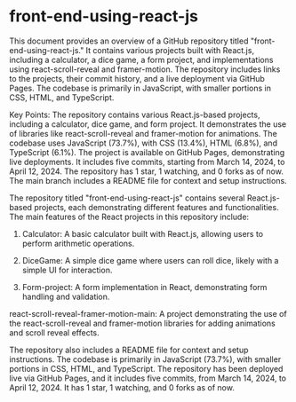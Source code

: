 # front-end-using-react-js
This document provides an overview of a GitHub repository titled "front-end-using-react-js." It contains various projects built with React.js, including a calculator, a dice game, a form project, and implementations using react-scroll-reveal and framer-motion. The repository includes links to the projects, their commit history, and a live deployment via GitHub Pages. The codebase is primarily in JavaScript, with smaller portions in CSS, HTML, and TypeScript.

Key Points:
The repository contains various React.js-based projects, including a calculator, dice game, and form project.
It demonstrates the use of libraries like react-scroll-reveal and framer-motion for animations.
The codebase uses JavaScript (73.7%), with CSS (13.4%), HTML (6.8%), and TypeScript (6.1%).
The project is available on GitHub Pages, demonstrating live deployments.
It includes five commits, starting from March 14, 2024, to April 12, 2024.
The repository has 1 star, 1 watching, and 0 forks as of now.
The main branch includes a README file for context and setup instructions.

The repository titled "front-end-using-react-js" contains several React.js-based projects, each demonstrating different features and functionalities. The main features of the React projects in this repository include:

1) Calculator: A basic calculator built with React.js, allowing users to perform arithmetic operations.

2) DiceGame: A simple dice game where users can roll dice, likely with a simple UI for interaction.

3) Form-project: A form implementation in React, demonstrating form handling and validation.

react-scroll-reveal-framer-motion-main: A project demonstrating the use of the react-scroll-reveal and framer-motion libraries for adding animations and scroll reveal effects.

The repository also includes a README file for context and setup instructions. The codebase is primarily in JavaScript (73.7%), with smaller portions in CSS, HTML, and TypeScript. The repository has been deployed live via GitHub Pages, and it includes five commits, from March 14, 2024, to April 12, 2024. It has 1 star, 1 watching, and 0 forks as of now.
